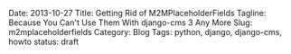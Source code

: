 Date: 2013-10-27
Title: Getting Rid of M2MPlaceholderFields
Tagline: Because You Can't Use Them With django-cms 3 Any More
Slug: m2mplaceholderfields
Category: Blog
Tags: python, django, django-cms, howto 
status: draft


